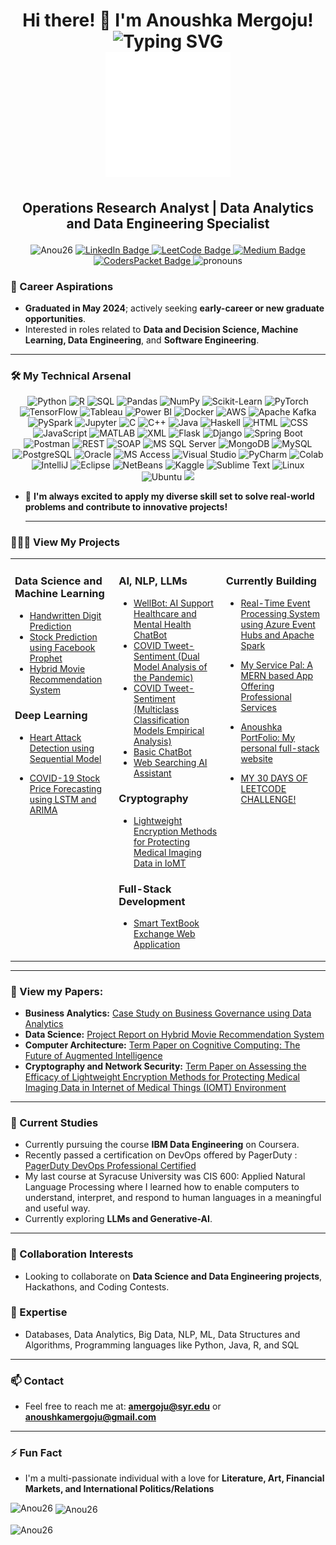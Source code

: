 <h1 align="center">
  Hi there! 👋 I'm Anoushka Mergoju!
  <br>
  <img src="https://github.com/Anou26/Anou26/raw/main/typing.gif" alt="Typing SVG">
  <br>
  <img src="https://github.com/Anou26/Anou26/raw/main/ezgif.com-crop.gif" alt="Animated Hello" width="200" height="200" style="display:inline;">
</h1>


## <p align ="center"> Operations Research Analyst | Data Analytics and Data Engineering Specialist </p>
<p align="center">
  <img src="https://komarev.com/ghpvc/?username=Anou26&label=Profile%20views&color=0e75b6&style=flat" alt="Anou26" />
  <a href="https://www.linkedin.com/in/anoushkamergoju/">
    <img src="https://img.shields.io/badge/-LinkedIn-0e76a8?style=flat-square&logo=Linkedin&logoColor=white" alt="LinkedIn Badge">
  </a>
  <a href="https://leetcode.com/u/AnouMer/">
    <img src="https://img.shields.io/badge/-LeetCode-FFA116?style=flat-square&logo=LeetCode&logoColor=black" alt="LeetCode Badge">
  </a>
  <a href="https://medium.com/@anoushkamergoju">
    <img src="https://img.shields.io/badge/-Medium-12100E?style=flat-square&logo=Medium&logoColor=white" alt="Medium Badge">
  </a>
  <a href="https://coderspacket.com/contributor/Anoushka">
    <img src="https://img.shields.io/badge/-CodersPacket-1E90FF?style=flat-square&logo=CodersPacket&logoColor=white" alt="CodersPacket Badge">
  </a>
  <img src="https://img.shields.io/badge/Pronouns-She%2FHer-blue" alt="pronouns">
</p>


### 🚀 Career Aspirations

- **Graduated in May 2024**; actively seeking **early-career or new graduate opportunities**.
- Interested in roles related to **Data and Decision Science, Machine Learning, Data Engineering**, and **Software Engineering**.

---
### 🛠️ My Technical Arsenal

<p align="center">
  <img src="https://img.shields.io/badge/-Python-3776AB?style=flat-square&logo=python&logoColor=white" alt="Python">
  <img src="https://img.shields.io/badge/-R-276DC3?style=flat-square&logo=r&logoColor=white" alt="R">
  <img src="https://img.shields.io/badge/-SQL-4479A1?style=flat-square&logo=postgresql&logoColor=white" alt="SQL">
  <img src="https://img.shields.io/badge/-Pandas-150458?style=flat-square&logo=pandas&logoColor=white" alt="Pandas">
  <img src="https://img.shields.io/badge/-NumPy-013243?style=flat-square&logo=numpy&logoColor=white" alt="NumPy">
  <img src="https://img.shields.io/badge/-Scikit--Learn-F7931E?style=flat-square&logo=scikit-learn&logoColor=white" alt="Scikit-Learn">
  <img src="https://img.shields.io/badge/-PyTorch-EE4C2C?style=flat-square&logo=pytorch&logoColor=white" alt="PyTorch">
  <img src="https://img.shields.io/badge/-TensorFlow-FF6F00?style=flat-square&logo=tensorflow&logoColor=white" alt="TensorFlow">
  <img src="https://img.shields.io/badge/-Tableau-E97627?style=flat-square&logo=tableau&logoColor=white" alt="Tableau">
  <img src="https://img.shields.io/badge/-Power%20BI-F2C811?style=flat-square&logo=power-bi&logoColor=black" alt="Power BI">
  <img src="https://img.shields.io/badge/-Docker-2496ED?style=flat-square&logo=docker&logoColor=white" alt="Docker">
  <img src="https://img.shields.io/badge/-AWS-232F3E?style=flat-square&logo=amazon-aws&logoColor=white" alt="AWS">
  <img src="https://img.shields.io/badge/-Apache%20Kafka-231F20?style=flat-square&logo=apache-kafka&logoColor=white" alt="Apache Kafka">
  <img src="https://img.shields.io/badge/-PySpark-E25A1C?style=flat-square&logo=apache-spark&logoColor=white" alt="PySpark">
  <img src="https://img.shields.io/badge/-Jupyter-F37626?style=flat-square&logo=jupyter&logoColor=white" alt="Jupyter">
  <img src="https://img.shields.io/badge/-C-00599C?style=flat-square&logo=c&logoColor=white" alt="C">
  <img src="https://img.shields.io/badge/-C++-00599C?style=flat-square&logo=c%2B%2B&logoColor=white" alt="C++">
  <img src="https://img.shields.io/badge/-Java-007396?style=flat-square&logo=java&logoColor=white" alt="Java">
  <img src="https://img.shields.io/badge/-Haskell-5D4F85?style=flat-square&logo=haskell&logoColor=white" alt="Haskell">
  <img src="https://img.shields.io/badge/-HTML5-E34F26?style=flat-square&logo=html5&logoColor=white" alt="HTML">
  <img src="https://img.shields.io/badge/-CSS3-1572B6?style=flat-square&logo=css3&logoColor=white" alt="CSS">
  <img src="https://img.shields.io/badge/-JavaScript-F7DF1E?style=flat-square&logo=javascript&logoColor=black" alt="JavaScript">
  <img src="https://img.shields.io/badge/-MATLAB-0076A8?style=flat-square&logo=mathworks&logoColor=white" alt="MATLAB">
  <img src="https://img.shields.io/badge/-XML-FF6600?style=flat-square&logo=xml&logoColor=white" alt="XML">
  <img src="https://img.shields.io/badge/-Flask-000000?style=flat-square&logo=flask&logoColor=white" alt="Flask">
  <img src="https://img.shields.io/badge/-Django-092E20?style=flat-square&logo=django&logoColor=white" alt="Django">
  <img src="https://img.shields.io/badge/-Spring%20Boot-6DB33F?style=flat-square&logo=spring-boot&logoColor=white" alt="Spring Boot">
  <img src="https://img.shields.io/badge/-Postman-FF6C37?style=flat-square&logo=postman&logoColor=white" alt="Postman">
  <img src="https://img.shields.io/badge/-REST-007EC6?style=flat-square&logo=rest&logoColor=white" alt="REST">
  <img src="https://img.shields.io/badge/-SOAP-FF7800?style=flat-square&logo=soap&logoColor=white" alt="SOAP">
  <img src="https://img.shields.io/badge/-MS%20SQL%20Server-CC2927?style=flat-square&logo=microsoft-sql-server&logoColor=white" alt="MS SQL Server">
  <img src="https://img.shields.io/badge/-MongoDB-47A248?style=flat-square&logo=mongodb&logoColor=white" alt="MongoDB">
  <img src="https://img.shields.io/badge/-MySQL-4479A1?style=flat-square&logo=mysql&logoColor=white" alt="MySQL">
  <img src="https://img.shields.io/badge/-PostgreSQL-336791?style=flat-square&logo=postgresql&logoColor=white" alt="PostgreSQL">
  <img src="https://img.shields.io/badge/-Oracle-FF0000?style=flat-square&logo=oracle&logoColor=white" alt="Oracle">
  <img src="https://img.shields.io/badge/-MS%20Access-A4373A?style=flat-square&logo=microsoft-access&logoColor=white" alt="MS Access">
  <img src="https://img.shields.io/badge/-Visual%20Studio-5C2D91?style=flat-square&logo=visual-studio&logoColor=white" alt="Visual Studio">
  <img src="https://img.shields.io/badge/-PyCharm-000000?style=flat-square&logo=pycharm&logoColor=white" alt="PyCharm">
  <img src="https://img.shields.io/badge/-Colab-F9AB00?style=flat-square&logo=google-colab&logoColor=black" alt="Colab">
  <img src="https://img.shields.io/badge/-IntelliJ-000000?style=flat-square&logo=intellij-idea&logoColor=white" alt="IntelliJ">
  <img src="https://img.shields.io/badge/-Eclipse-2C2255?style=flat-square&logo=eclipse&logoColor=white" alt="Eclipse">
  <img src="https://img.shields.io/badge/-NetBeans-1B6AC6?style=flat-square&logo=apache-netbeans-ide&logoColor=white" alt="NetBeans">
  <img src="https://img.shields.io/badge/-Kaggle-20BEFF?style=flat-square&logo=kaggle&logoColor=white" alt="Kaggle">
  <img src="https://img.shields.io/badge/-Sublime%20Text-FF9800?style=flat-square&logo=sublime-text&logoColor=white" alt="Sublime Text">
  <img src="https://img.shields.io/badge/-Linux-FCC624?style=flat-square&logo=linux&logoColor=black" alt="Linux">
  <img src="https://img.shields.io/badge/-Ubuntu-E95420?style=flat-square&logo=ubuntu&logoColor=white" alt="Ubuntu">
  <img src="https://img.shields.io/badge/-Windows-0078D6?style=flat-square&logo=windows&logoColor=white">
    
- 🚀 **I'm always excited to apply my diverse skill set to solve real-world problems and contribute to innovative projects!**

  ---
  
### 👩🏻‍💻 View My Projects

<table>
  <tr>
    <td valign="top" width="33%">

### Data Science and Machine Learning
- [Handwritten Digit Prediction](https://github.com/Anou26/Projects/blob/main/Handwritten_Digit_Prediction.ipynb)
- [Stock Prediction using Facebook Prophet](https://github.com/Anou26/Projects/blob/main/Stocks_using_Facebook_Prophet.ipynb)
- [Hybrid Movie Recommendation System](https://github.com/Anou26/Projects/blob/main/CIS563_Term_Project.ipynb)

### Deep Learning
- [Heart Attack Detection using Sequential Model](https://github.com/Anou26/Projects/blob/main/Heart_Attack_detection.ipynb)
- [COVID-19 Stock Price Forecasting using LSTM and ARIMA](https://github.com/Anou26/Mini-Project)
  
    </td>
    <td valign="top" width="34%">

### AI, NLP, LLMs
- [WellBot: AI Support Healthcare and Mental Health ChatBot](https://github.com/Riya-JK/WellBot)
- [COVID Tweet-Sentiment (Dual Model Analysis of the Pandemic)](https://github.com/Anou26/COVID-Tweet-Sentiment-Dual-Model-Analysis-of-the-Pandemic)
- [COVID Tweet-Sentiment (Multiclass Classification Models Empirical Analysis)](https://github.com/Anou26/Empirical-Study-and-Comparison-Project)
- [Basic ChatBot](https://github.com/Anou26/Projects/blob/main/Chatbot.ipynb)
- [Web Searching AI Assistant](https://github.com/Anou26/ai-assistant-web-searching)

### Cryptography
- [Lightweight Encryption Methods for Protecting Medical Imaging Data in IoMT](https://github.com/Anou26/Lightweight-Encryption-Crypto-Project)

### Full-Stack Development
- [Smart TextBook Exchange Web Application](https://github.com/Anou26/Smart-TextBook-Exchange-Web-App-)

   </td>
    <td valign="top" width="33%">

### Currently Building 
- [Real-Time Event Processing System using Azure Event Hubs and Apache Spark](https://github.com/Anou26/Real-Time-Event-Processing-System) 
- [My Service Pal: A MERN based App Offering Professional Services](https://github.com/Anou26/My-Service-Pal)
- [Anoushka PortFolio: My personal full-stack website](https://github.com/Anou26/Anoushka-Portfolio)

- [MY 30 DAYS OF LEETCODE CHALLENGE!](https://github.com/Anou26/30-Day-of-Code)
  
    </td>
  </tr>
</table>

---

### 📝 View my Papers:

- **Business Analytics:** [Case Study on Business Governance using Data Analytics](https://drive.google.com/file/d/1t9cILVsA_rRY8HEWp160nO33YmHicpBX/view?usp=sharing)
- **Data Science:** [Project Report on Hybrid Movie Recommendation System](https://drive.google.com/file/d/1C8B3BXJmTq0v69G6un4tLvsReSf2CGpl/view?usp=sharing)
- **Computer Architecture:** [Term Paper on Cognitive Computing: The Future of Augmented Intelligence](https://drive.google.com/file/d/1f3cNr2ROE5U25yAtin97X5KfZH9LTbfu/view?usp=sharing)
- **Cryptography and Network Security:** [Term Paper on Assessing the Efficacy of Lightweight Encryption Methods for Protecting Medical Imaging Data in Internet of Medical Things (IOMT) Environment](https://drive.google.com/file/d/1nA-AgP17aMb8K94vR0iastIB8Jm0iJkH/view?usp=sharing)

---

### 🌱 Current Studies

- Currently pursuing the course **IBM Data Engineering** on Coursera.
- Recently passed a certification on DevOps offered by PagerDuty : [PagerDuty DevOps Professional Certified](https://www.linkedin.com/learning/certificates/4737ec67c2a733ac9232b5e3d0697cc0dc48bbc900954b1de0f238642c627902?u=76816226)
- My last course at Syracuse University was CIS 600: Applied Natural Language Processing where I learned how to enable computers to understand, interpret, and respond to human languages in a meaningful and useful way.
- Currently exploring **LLMs and Generative-AI**.

---

### 👯 Collaboration Interests

- Looking to collaborate on **Data Science and Data Engineering projects**, Hackathons, and Coding Contests.

### 💬 Expertise

- Databases, Data Analytics, Big Data, NLP, ML, Data Structures and Algorithms, Programming languages like Python, Java, R, and SQL

---

### 📫 Contact

- Feel free to reach me at: **amergoju@syr.edu** or **anoushkamergoju@gmail.com**

---

### ⚡ Fun Fact

- I'm a multi-passionate individual with a love for **Literature, Art, Financial Markets, and International Politics/Relations**


<p><img align="left" src="https://github-readme-stats.vercel.app/api/top-langs?username=Anou26&show_icons=true&locale=en&layout=compact&langs_count=10" alt="Anou26" /></p>

<p>&nbsp;<img align="center" src="https://github-readme-stats.vercel.app/api?username=Anou26&show_icons=true&locale=en" alt="Anou26" /></p>

<p><img align="center" src="https://github-readme-streak-stats.herokuapp.com/?user=Anou26&" alt="Anou26" /></p>



